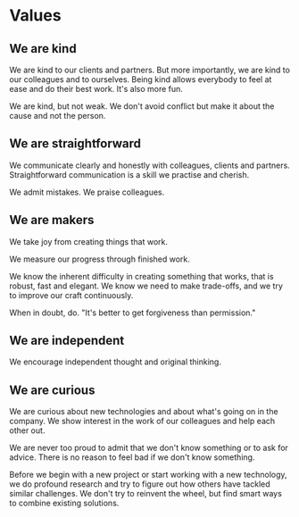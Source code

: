 # Values

## We are kind

We are kind to our clients and partners. 
But more importantly, we are kind to our colleagues and to ourselves.
Being kind allows everybody to feel at ease and do their best work.
It's also more fun.

We are kind, but not weak. We don't avoid conflict but make it about the cause and not the person. 

## We are straightforward

We communicate clearly and honestly with colleagues, clients and partners.
Straightforward communication is a skill we practise and cherish. 

We admit mistakes. We praise colleagues.

## We are makers

We take joy from creating things that work. 

We measure our progress through finished work.

We know the inherent difficulty in creating something that works, that is robust, fast and elegant.
We know we need to make trade-offs, and we try to improve our craft continuously.

When in doubt, do.
"It's better to get forgiveness than permission."

## We are independent

We encourage independent thought and original thinking.

## We are curious

We are curious about new technologies and about what's going on in the company. We show interest in the work of our colleagues and help each other out.

We are never too proud to admit that we don't know something or to ask for advice. There is no reason to feel bad if we don't know something.

Before we begin with a new project or start working with a new technology, we do profound research and try to figure out how others have tackled similar challenges. We don't try to reinvent the wheel, but find smart ways to combine existing solutions.
